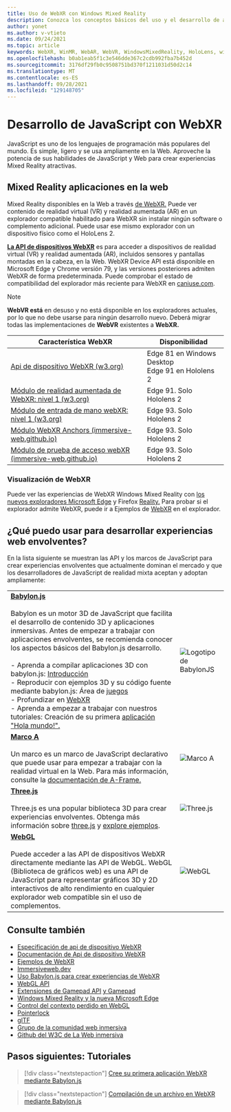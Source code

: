 ```yaml
---
title: Uso de WebXR con Windows Mixed Reality
description: Conozca los conceptos básicos del uso y el desarrollo de aplicaciones WebXR que se ejecutan Windows Mixed Reality cascos envolventes.
author: yonet
ms.author: v-vtieto
ms.date: 09/24/2021
ms.topic: article
keywords: WebXR, WinMR, WebAR, WebVR, WindowsMixedReality, HoloLens, windows mixed reality, web vr, web xr, web mr, web ar, 360, 360 video, 360 videos, 360 photo, 360 photos, 360 content, immersive web, immersiveweb, IW
ms.openlocfilehash: b0ab1eab5f1c3e546dde367c2cdb992fba7b452d
ms.sourcegitcommit: 3176df29fb0c9508751bd370f1211031d50d2c14
ms.translationtype: MT
ms.contentlocale: es-ES
ms.lasthandoff: 09/28/2021
ms.locfileid: "129148705"
---
```

# <a name="javascript-development-with-webxr"></a>Desarrollo de JavaScript con WebXR

JavaScript es uno de los lenguajes de programación más populares del mundo. Es simple, ligero y se usa ampliamente en la Web. Aproveche la potencia de sus habilidades de JavaScript y Web para crear experiencias Mixed Reality atractivas.

## <a name="mixed-reality-applications-on-the-web"></a>Mixed Reality aplicaciones en la web

Mixed Reality disponibles en la Web a través [de WebXR.](webxr-overview.md) Puede ver contenido de realidad virtual (VR) y realidad aumentada (AR) en un explorador compatible habilitado para WebXR sin instalar ningún software o complemento adicional. Puede usar ese mismo explorador con un dispositivo físico como el HoloLens 2.

[**La API de dispositivos WebXR**](https://www.w3.org/TR/webxr/) es para acceder a dispositivos de realidad virtual (VR) y realidad aumentada (AR), incluidos sensores y pantallas montadas en la cabeza, en la Web. WebXR Device API está disponible en Microsoft Edge y Chrome versión 79, y las versiones posteriores admiten WebXR de forma predeterminada. Puede comprobar el estado de compatibilidad del explorador más reciente para WebXR en [caniuse.com](https://caniuse.com/#search=webxr).

> [!NOTE]
> **WebVR está** en desuso y no está disponible en los exploradores actuales, por lo que no debe usarse para ningún desarrollo nuevo. Deberá migrar todas las implementaciones de **WebVR** existentes a **WebXR.**

| Característica WebXR | Disponibilidad |
|---------|---------|
|[Api de dispositivo WebXR (w3.org)](https://www.w3.org/TR/webxr/) | Edge 81 en Windows Desktop <br>Edge 91 en Hololens 2|
|[Módulo de realidad aumentada de WebXR: nivel 1 (w3.org)](https://www.w3.org/TR/webxr-ar-module-1/)|Edge 91. Solo Hololens 2|
|[Módulo de entrada de mano webXR: nivel 1 (w3.org)](https://www.w3.org/TR/webxr-hand-input-1/)|Edge 93. Solo Hololens 2|
|[Módulo WebXR Anchors (immersive-web.github.io)](https://immersive-web.github.io/anchors/)|Edge 93. Solo Hololens 2|
|[Módulo de prueba de acceso webXR (immersive-web.github.io)](https://immersive-web.github.io/hit-test/)|Edge 93. Solo Hololens 2 |

### <a name="viewing-webxr"></a>Visualización de WebXR

Puede ver las experiencias de WebXR Windows Mixed Reality con [los nuevos exploradores Microsoft Edge](../../whats-new/new-microsoft-edge.md) y Firefox [Reality.](https://mixedreality.mozilla.org/firefox-reality/)
Para probar si el explorador admite WebXR, puede ir a Ejemplos de [WebXR](https://immersive-web.github.io/webxr-samples/) en el explorador.

## <a name="what-can-i-use-to-develop-immersive-web-experiences"></a>¿Qué puedo usar para desarrollar experiencias web envolventes?

En la lista siguiente se muestran las API y los marcos de JavaScript para crear experiencias envolventes que actualmente dominan el mercado y que los desarrolladores de JavaScript de realidad mixta aceptan y adoptan ampliamente:

|  |  |
| --- | --- |
|[**Babylon.js**](https://doc.babylonjs.com/)<br/><br/> Babylon es un motor 3D de JavaScript que facilita el desarrollo de contenido 3D y aplicaciones inmersivas. Antes de empezar a trabajar con aplicaciones envolventes, se recomienda conocer los aspectos básicos del Babylon.js desarrollo.<br/><br/>- Aprenda a compilar aplicaciones 3D con babylon.js: [Introducción](https://doc.babylonjs.com/start)<br/>- Reproducir con ejemplos 3D y su código fuente mediante babylon.js: Área de [juegos](https://doc.babylonjs.com/examples/)<br/>- Profundizar en [WebXR](https://doc.babylonjs.com/divingDeeper/webXR)<br/>- Aprenda a empezar a trabajar con nuestros tutoriales: Creación de su primera [aplicación "Hola mundo!".](tutorials/babylonjs-webxr-helloworld/introduction-01.md)|![Logotipo de BabylonJS](images/babylon.js.example.png) |
|[**Marco A**](https://aframe.io/) <br/><br/>Un marco es un marco de JavaScript declarativo que puede usar para empezar a trabajar con la realidad virtual en la Web. Para más información, consulte la [documentación de A-Frame.](https://aframe.io/docs/1.2.0/introduction/) |![Marco A](images/a-frame.example.png)  |
|[**Three.js**](https://threejs.org) <br/><br/>Three.js es una popular biblioteca 3D para crear experiencias envolventes. Obtenga más información sobre [three.js](https://threejs.org/docs/index.html#manual/en/introduction/Creating-a-scene) y [explore ejemplos](https://threejs.org/examples/#webgl_animation_cloth). |![Three.js](images/three.js.example.png)  |
|[**WebGL**](https://developer.mozilla.org/en-US/docs/Web/API/WebGL_API)  <br/><br/>Puede acceder a las API de dispositivos WebXR directamente mediante las API de WebGL. WebGL (Biblioteca de gráficos web) es una API de JavaScript para representar gráficos 3D y 2D interactivos de alto rendimiento en cualquier explorador web compatible sin el uso de complementos. |![WebGL](images/webgl.example.png)  |

## <a name="see-also"></a>Consulte también

* [Especificación de api de dispositivo WebXR](https://immersive-web.github.io/webxr/)
* [Documentación de Api de dispositivo WebXR](https://developer.mozilla.org/en-US/docs/Web/API/WebXR_Device_API)
* [Ejemplos de WebXR](https://immersive-web.github.io/webxr-samples/)
* [Immersiveweb.dev](https://immersiveweb.dev/)
* [Uso Babylon.js para crear experiencias de WebXR](https://doc.babylonjs.com/how_to/introduction_to_webxr)
* [WebGL API](/previous-versions/windows/internet-explorer/ie-developer/dev-guides/bg182648(v=vs.85))
* [Extensiones de Gamepad API](https://msdn.microsoft.com/library/dn743630(v=vs.85).aspx) [y Gamepad](https://w3c.github.io/gamepad/extensions.html)
* [Windows Mixed Reality y la nueva Microsoft Edge](../../whats-new/new-microsoft-edge.md)
* [Control del contexto perdido en WebGL](https://www.khronos.org/webgl/wiki/HandlingContextLost)
* [Pointerlock](https://www.w3.org/TR/pointerlock/)
* [glTF](https://www.khronos.org/gltf)
* [Grupo de la comunidad web inmersiva](https://www.w3.org/community/immersive-web/)
* [Github del W3C de La Web inmersiva](https://github.com/immersive-web)

## <a name="next-steps--tutorials"></a>Pasos siguientes: Tutoriales

> [!div class="nextstepaction"]
> [Cree su primera aplicación WebXR mediante Babylon.js](tutorials/babylonjs-webxr-helloworld/introduction-01.md)

> [!div class="nextstepaction"]
> [Compilación de un archivo en WebXR mediante Babylon.js](tutorials/babylonjs-webxr-piano/introduction-01.md)
